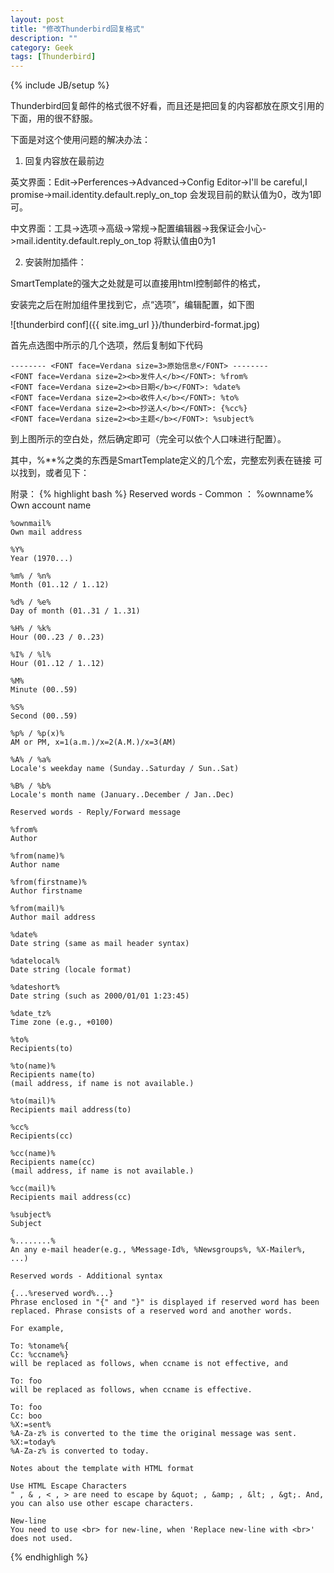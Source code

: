 ```yaml
---
layout: post
title: "修改Thunderbird回复格式"
description: ""
category: Geek
tags: [Thunderbird]
---
```

{% include JB/setup %}

Thunderbird回复邮件的格式很不好看，而且还是把回复的内容都放在原文引用的下面，用的很不舒服。

下面是对这个使用问题的解决办法：

1. 回复内容放在最前边

英文界面：Edit->Perferences->Advanced->Config Editor->I'll be careful,I promise->mail.identity.default.reply_on_top 会发现目前的默认值为0，改为1即可。

中文界面：工具->选项->高级->常规->配置编辑器->我保证会小心->mail.identity.default.reply_on_top  将默认值由0为1

2. 安装附加插件：

SmartTemplate的强大之处就是可以直接用html控制邮件的格式，

安装完之后在附加组件里找到它，点“选项”，编辑配置，如下图

![thunderbird conf]({{ site.img_url }}/thunderbird-format.jpg)

首先点选图中所示的几个选项，然后复制如下代码

	-------- <FONT face=Verdana size=3>原始信息</FONT> --------
	<FONT face=Verdana size=2><b>发件人</b></FONT>: %from%
	<FONT face=Verdana size=2><b>日期</b></FONT>: %date%
	<FONT face=Verdana size=2><b>收件人</b></FONT>: %to%
	<FONT face=Verdana size=2><b>抄送人</b></FONT>: {%cc%}
	<FONT face=Verdana size=2><b>主题</b></FONT>: %subject%

到上图所示的空白处，然后确定即可（完全可以依个人口味进行配置）。

其中，%**%之类的东西是SmartTemplate定义的几个宏，完整宏列表在链接 可以找到，或者见下：

附录：
{% highlight bash %}
	Reserved words - Common ：
	%ownname%
	Own account name

	%ownmail%
	Own mail address
	
	%Y%
	Year (1970...)
	
	%m% / %n%
	Month (01..12 / 1..12)
	
	%d% / %e%
	Day of month (01..31 / 1..31)

	%H% / %k%
	Hour (00..23 / 0..23)

	%I% / %l%
	Hour (01..12 / 1..12)

	%M%
	Minute (00..59)

	%S%
	Second (00..59)

	%p% / %p(x)%
	AM or PM, x=1(a.m.)/x=2(A.M.)/x=3(AM)

	%A% / %a%
	Locale's weekday name (Sunday..Saturday / Sun..Sat)

	%B% / %b%
	Locale's month name (January..December / Jan..Dec)

	Reserved words - Reply/Forward message

	%from%
	Author

	%from(name)%
	Author name

	%from(firstname)%
	Author firstname

	%from(mail)%
	Author mail address

	%date%
	Date string (same as mail header syntax)

	%datelocal%
	Date string (locale format)

	%dateshort%
	Date string (such as 2000/01/01 1:23:45)

	%date_tz%
	Time zone (e.g., +0100)

	%to%
	Recipients(to)

	%to(name)%
	Recipients name(to)
	(mail address, if name is not available.)

	%to(mail)%
	Recipients mail address(to)

	%cc%
	Recipients(cc)

	%cc(name)%
	Recipients name(cc)
	(mail address, if name is not available.)

	%cc(mail)%
	Recipients mail address(cc)

	%subject%
	Subject

	%........%
	An any e-mail header(e.g., %Message-Id%, %Newsgroups%, %X-Mailer%, ...)

	Reserved words - Additional syntax

	{...%reserved word%...}
	Phrase enclosed in "{" and "}" is displayed if reserved word has been replaced. Phrase consists of a reserved word and another words.

	For example,

	To: %toname%{
	Cc: %ccname%}
	will be replaced as follows, when ccname is not effective, and

	To: foo
	will be replaced as follows, when ccname is effective.

	To: foo
	Cc: boo
	%X:=sent%
	%A-Za-z% is converted to the time the original message was sent.
	%X:=today%
	%A-Za-z% is converted to today.

	Notes about the template with HTML format

	Use HTML Escape Characters
	" , & , < , > are need to escape by &quot; , &amp; , &lt; , &gt;. And, you can also use other escape characters.

	New-line
	You need to use <br> for new-line, when 'Replace new-line with <br>' does not used.

{% endhighligh %}